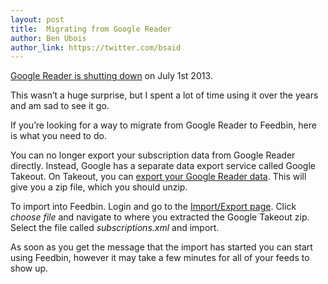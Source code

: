 ```yaml
---
layout: post
title:  Migrating from Google Reader
author: Ben Ubois
author_link: https://twitter.com/bsaid
---
```


[Google Reader is shutting down](http://googlereader.blogspot.com/2013/03/powering-down-google-reader.html) on July 1st 2013.

This wasn’t a huge surprise, but I spent a lot of time using it over the years and am sad to see it go.

If you’re looking for a way to migrate from Google Reader to Feedbin, here is what you need to do.

You can no longer export your subscription data from Google Reader directly. Instead, Google has a separate data export service called Google Takeout. On Takeout, you can [export your Google Reader data](https://www.google.com/takeout/?pli=1#custom:reader). This will give you a zip file, which you should unzip.

To import into Feedbin. Login and go to the [Import/Export page](https://feedbin.com/settings/import_export). Click *choose file* and navigate to where you extracted the Google Takeout zip. Select the file called *subscriptions.xml* and import.

As soon as you get the message that the import has started you can start using Feedbin, however it may take a few minutes for all of your feeds to show up. 
